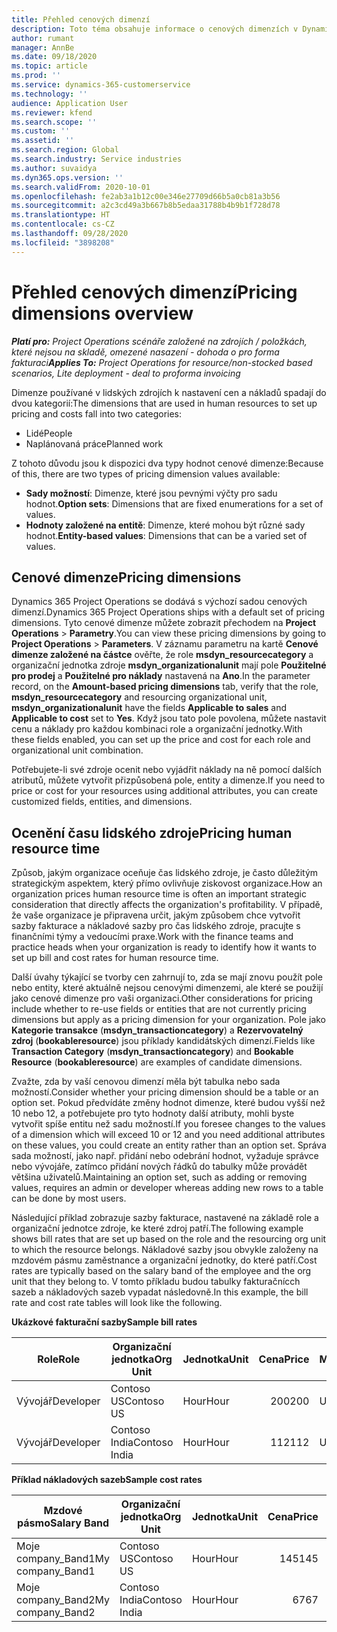 ```yaml
---
title: Přehled cenových dimenzí
description: Toto téma obsahuje informace o cenových dimenzích v Dynamics 365 Project Operations.
author: rumant
manager: AnnBe
ms.date: 09/18/2020
ms.topic: article
ms.prod: ''
ms.service: dynamics-365-customerservice
ms.technology: ''
audience: Application User
ms.reviewer: kfend
ms.search.scope: ''
ms.custom: ''
ms.assetid: ''
ms.search.region: Global
ms.search.industry: Service industries
ms.author: suvaidya
ms.dyn365.ops.version: ''
ms.search.validFrom: 2020-10-01
ms.openlocfilehash: fe2ab3a1b12c00e346e27709d66b5a0cb81a3b56
ms.sourcegitcommit: a2c3cd49a3b667b8b5edaa31788b4b9b1f728d78
ms.translationtype: HT
ms.contentlocale: cs-CZ
ms.lasthandoff: 09/28/2020
ms.locfileid: "3898208"
---
```

# <a name="pricing-dimensions-overview"></a><span data-ttu-id="50d9b-103">Přehled cenových dimenzí</span><span class="sxs-lookup"><span data-stu-id="50d9b-103">Pricing dimensions overview</span></span>

<span data-ttu-id="50d9b-104">_**Platí pro:** Project Operations scénáře založené na zdrojích / položkách, které nejsou na skladě, omezené nasazení - dohoda o pro forma fakturaci_</span><span class="sxs-lookup"><span data-stu-id="50d9b-104">_**Applies To:** Project Operations for resource/non-stocked based scenarios, Lite deployment - deal to proforma invoicing_</span></span>

<span data-ttu-id="50d9b-105">Dimenze používané v lidských zdrojích k nastavení cen a nákladů spadají do dvou kategorií:</span><span class="sxs-lookup"><span data-stu-id="50d9b-105">The dimensions that are used in human resources to set up pricing and costs fall into two categories:</span></span>

- <span data-ttu-id="50d9b-106">Lidé</span><span class="sxs-lookup"><span data-stu-id="50d9b-106">People</span></span>
- <span data-ttu-id="50d9b-107">Naplánovaná práce</span><span class="sxs-lookup"><span data-stu-id="50d9b-107">Planned work</span></span>

<span data-ttu-id="50d9b-108">Z tohoto důvodu jsou k dispozici dva typy hodnot cenové dimenze:</span><span class="sxs-lookup"><span data-stu-id="50d9b-108">Because of this, there are two types of pricing dimension values available:</span></span>

- <span data-ttu-id="50d9b-109">**Sady možností**: Dimenze, které jsou pevnými výčty pro sadu hodnot.</span><span class="sxs-lookup"><span data-stu-id="50d9b-109">**Option sets**: Dimensions that are fixed enumerations for a set of values.</span></span>
- <span data-ttu-id="50d9b-110">**Hodnoty založené na entitě**: Dimenze, které mohou být různé sady hodnot.</span><span class="sxs-lookup"><span data-stu-id="50d9b-110">**Entity-based values**: Dimensions that can be a varied set of values.</span></span>

## <a name="pricing-dimensions"></a><span data-ttu-id="50d9b-111">Cenové dimenze</span><span class="sxs-lookup"><span data-stu-id="50d9b-111">Pricing dimensions</span></span>

<span data-ttu-id="50d9b-112">Dynamics 365 Project Operations se dodává s výchozí sadou cenových dimenzí.</span><span class="sxs-lookup"><span data-stu-id="50d9b-112">Dynamics 365 Project Operations ships with a default set of pricing dimensions.</span></span> <span data-ttu-id="50d9b-113">Tyto cenové dimenze můžete zobrazit přechodem na **Project Operations** > **Parametry**.</span><span class="sxs-lookup"><span data-stu-id="50d9b-113">You can view these pricing dimensions by going to **Project Operations** > **Parameters**.</span></span> <span data-ttu-id="50d9b-114">V záznamu parametru na kartě **Cenové dimenze založené na částce** ověřte, že role **msdyn_resourcecategory** a organizační jednotka zdroje **msdyn_organizationalunit** mají pole **Použitelné pro prodej** a **Použitelné pro náklady** nastavená na **Ano**.</span><span class="sxs-lookup"><span data-stu-id="50d9b-114">In the parameter record, on the **Amount-based pricing dimensions** tab, verify that the role, **msdyn_resourcecategory** and resourcing organizational unit, **msdyn_organizationalunit** have the fields **Applicable to sales** and **Applicable to cost** set to **Yes**.</span></span> <span data-ttu-id="50d9b-115">Když jsou tato pole povolena, můžete nastavit cenu a náklady pro každou kombinaci role a organizační jednotky.</span><span class="sxs-lookup"><span data-stu-id="50d9b-115">With these fields enabled, you can set up the price and cost for each role and organizational unit combination.</span></span>

<span data-ttu-id="50d9b-116">Potřebujete-li své zdroje ocenit nebo vyjádřit náklady na ně pomocí dalších atributů, můžete vytvořit přizpůsobená pole, entity a dimenze.</span><span class="sxs-lookup"><span data-stu-id="50d9b-116">If you need to price or cost for your resources using additional attributes, you can create customized fields, entities, and dimensions.</span></span>

## <a name="pricing-human-resource-time"></a><span data-ttu-id="50d9b-117">Ocenění času lidského zdroje</span><span class="sxs-lookup"><span data-stu-id="50d9b-117">Pricing human resource time</span></span>
<span data-ttu-id="50d9b-118">Způsob, jakým organizace oceňuje čas lidského zdroje, je často důležitým strategickým aspektem, který přímo ovlivňuje ziskovost organizace.</span><span class="sxs-lookup"><span data-stu-id="50d9b-118">How an organization prices human resource time is often an important strategic consideration that directly affects the organization's profitability.</span></span> <span data-ttu-id="50d9b-119">V případě, že vaše organizace je připravena určit, jakým způsobem chce vytvořit sazby fakturace a nákladové sazby pro čas lidského zdroje, pracujte s finančními týmy a vedoucími praxe.</span><span class="sxs-lookup"><span data-stu-id="50d9b-119">Work with the finance teams and practice heads when your organization is ready to identify how it wants to set up bill and cost rates for human resource time.</span></span>

<span data-ttu-id="50d9b-120">Další úvahy týkající se tvorby cen zahrnují to, zda se mají znovu použít pole nebo entity, které aktuálně nejsou cenovými dimenzemi, ale které se použijí jako cenové dimenze pro vaši organizaci.</span><span class="sxs-lookup"><span data-stu-id="50d9b-120">Other considerations for pricing include whether to re-use fields or entities that are not currently pricing dimensions but apply as a pricing dimension for your organization.</span></span> <span data-ttu-id="50d9b-121">Pole jako **Kategorie transakce** (**msdyn_transactioncategory**) a **Rezervovatelný zdroj** (**bookableresource**) jsou příklady kandidátských dimenzí.</span><span class="sxs-lookup"><span data-stu-id="50d9b-121">Fields like **Transaction Category** (**msdyn_transactioncategory**) and **Bookable Resource** (**bookableresource**) are examples of candidate dimensions.</span></span> 

<span data-ttu-id="50d9b-122">Zvažte, zda by vaší cenovou dimenzí měla být tabulka nebo sada možností.</span><span class="sxs-lookup"><span data-stu-id="50d9b-122">Consider whether your pricing dimension should be a table or an option set.</span></span> <span data-ttu-id="50d9b-123">Pokud předvídáte změny hodnot dimenze, které budou vyšší než 10 nebo 12, a potřebujete pro tyto hodnoty další atributy, mohli byste vytvořit spíše entitu než sadu možností.</span><span class="sxs-lookup"><span data-stu-id="50d9b-123">If you foresee changes to the values of a dimension which will exceed 10 or 12 and you need additional attributes on these values, you could create an entity rather than an option set.</span></span> <span data-ttu-id="50d9b-124">Správa sada možností, jako např. přidání nebo odebrání hodnot, vyžaduje správce nebo vývojáře, zatímco přidání nových řádků do tabulky může provádět většina uživatelů.</span><span class="sxs-lookup"><span data-stu-id="50d9b-124">Maintaining an option set, such as adding or removing values, requires an admin or developer whereas adding new rows to a table can be done by most users.</span></span>

<span data-ttu-id="50d9b-125">Následující příklad zobrazuje sazby fakturace, nastavené na základě role a organizační jednotce zdroje, ke které zdroj patří.</span><span class="sxs-lookup"><span data-stu-id="50d9b-125">The following example shows bill rates that are set up based on the role and the resourcing org unit to which the resource belongs.</span></span> <span data-ttu-id="50d9b-126">Nákladové sazby jsou obvykle založeny na mzdovém pásmu zaměstnance a organizační jednotky, do které patří.</span><span class="sxs-lookup"><span data-stu-id="50d9b-126">Cost rates are typically based on the salary band of the employee and the org unit that they belong to.</span></span> <span data-ttu-id="50d9b-127">V tomto příkladu budou tabulky fakturačnícch sazeb a nákladových sazeb vypadat následovně.</span><span class="sxs-lookup"><span data-stu-id="50d9b-127">In this example, the bill rate and cost rate tables will look like the following.</span></span>

<span data-ttu-id="50d9b-128">**Ukázkové fakturační sazby**</span><span class="sxs-lookup"><span data-stu-id="50d9b-128">**Sample bill rates**</span></span>

| <span data-ttu-id="50d9b-129">Role</span><span class="sxs-lookup"><span data-stu-id="50d9b-129">Role</span></span>        | <span data-ttu-id="50d9b-130">Organizační jednotka</span><span class="sxs-lookup"><span data-stu-id="50d9b-130">Org Unit</span></span>    |<span data-ttu-id="50d9b-131">Jednotka</span><span class="sxs-lookup"><span data-stu-id="50d9b-131">Unit</span></span>      |<span data-ttu-id="50d9b-132">Cena</span><span class="sxs-lookup"><span data-stu-id="50d9b-132">Price</span></span>      |<span data-ttu-id="50d9b-133">Měna</span><span class="sxs-lookup"><span data-stu-id="50d9b-133">Currency</span></span>  |
| ------------|-------------|----------|----------:|----------|
| <span data-ttu-id="50d9b-134">Vývojář</span><span class="sxs-lookup"><span data-stu-id="50d9b-134">Developer</span></span>   | <span data-ttu-id="50d9b-135">Contoso US</span><span class="sxs-lookup"><span data-stu-id="50d9b-135">Contoso US</span></span>  |<span data-ttu-id="50d9b-136">Hour</span><span class="sxs-lookup"><span data-stu-id="50d9b-136">Hour</span></span> | <span data-ttu-id="50d9b-137">200</span><span class="sxs-lookup"><span data-stu-id="50d9b-137">200</span></span>|<span data-ttu-id="50d9b-138">USD</span><span class="sxs-lookup"><span data-stu-id="50d9b-138">USD</span></span>     |
| <span data-ttu-id="50d9b-139">Vývojář</span><span class="sxs-lookup"><span data-stu-id="50d9b-139">Developer</span></span>   | <span data-ttu-id="50d9b-140">Contoso India</span><span class="sxs-lookup"><span data-stu-id="50d9b-140">Contoso India</span></span> |<span data-ttu-id="50d9b-141">Hour</span><span class="sxs-lookup"><span data-stu-id="50d9b-141">Hour</span></span>|   <span data-ttu-id="50d9b-142">112</span><span class="sxs-lookup"><span data-stu-id="50d9b-142">112</span></span>|<span data-ttu-id="50d9b-143">USD</span><span class="sxs-lookup"><span data-stu-id="50d9b-143">USD</span></span>     |


<span data-ttu-id="50d9b-144">**Příklad nákladových sazeb**</span><span class="sxs-lookup"><span data-stu-id="50d9b-144">**Sample cost rates**</span></span>

| <span data-ttu-id="50d9b-145">Mzdové pásmo</span><span class="sxs-lookup"><span data-stu-id="50d9b-145">Salary Band</span></span>     | <span data-ttu-id="50d9b-146">Organizační jednotka</span><span class="sxs-lookup"><span data-stu-id="50d9b-146">Org Unit</span></span>    |<span data-ttu-id="50d9b-147">Jednotka</span><span class="sxs-lookup"><span data-stu-id="50d9b-147">Unit</span></span>      |<span data-ttu-id="50d9b-148">Cena</span><span class="sxs-lookup"><span data-stu-id="50d9b-148">Price</span></span>      |<span data-ttu-id="50d9b-149">Měna</span><span class="sxs-lookup"><span data-stu-id="50d9b-149">Currency</span></span>  |
| ----------------|-------------|----------|----------:|----------|
| <span data-ttu-id="50d9b-150">Moje company_Band1</span><span class="sxs-lookup"><span data-stu-id="50d9b-150">My company_Band1</span></span> | <span data-ttu-id="50d9b-151">Contoso US</span><span class="sxs-lookup"><span data-stu-id="50d9b-151">Contoso US</span></span>  |<span data-ttu-id="50d9b-152">Hour</span><span class="sxs-lookup"><span data-stu-id="50d9b-152">Hour</span></span> | <span data-ttu-id="50d9b-153">145</span><span class="sxs-lookup"><span data-stu-id="50d9b-153">145</span></span>|<span data-ttu-id="50d9b-154">USD</span><span class="sxs-lookup"><span data-stu-id="50d9b-154">USD</span></span>     |
| <span data-ttu-id="50d9b-155">Moje company_Band2</span><span class="sxs-lookup"><span data-stu-id="50d9b-155">My company_Band2</span></span> | <span data-ttu-id="50d9b-156">Contoso India</span><span class="sxs-lookup"><span data-stu-id="50d9b-156">Contoso India</span></span> |<span data-ttu-id="50d9b-157">Hour</span><span class="sxs-lookup"><span data-stu-id="50d9b-157">Hour</span></span>|   <span data-ttu-id="50d9b-158">67</span><span class="sxs-lookup"><span data-stu-id="50d9b-158">67</span></span>|<span data-ttu-id="50d9b-159">USD</span><span class="sxs-lookup"><span data-stu-id="50d9b-159">USD</span></span>     |
